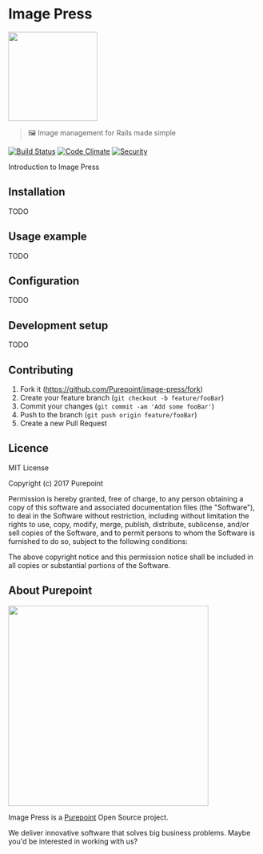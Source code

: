# Image Press

<img src="https://user-images.githubusercontent.com/12545/27732799-fa72e806-5d8a-11e7-8bfe-af305051254f.png" width="178">

> 🖼 Image management for Rails made simple

[![Build Status](https://secure.travis-ci.org/Purepoint/Image-Press.svg?branch=master)](http://travis-ci.org/Purepoint/Image-Press)
[![Code Climate](https://codeclimate.com/github/Purepoint/Image-Press.svg)](https://codeclimate.com/github/Purepoint/Image-Press)
[![Security](https://hakiri.io/github/Purepoint/Image-Press/master.svg)](https://hakiri.io/github/Purepoint/Image-Press/master)

Introduction to Image Press

## Installation

TODO

## Usage example

TODO

## Configuration

TODO

## Development setup

TODO

## Contributing

1. Fork it (<https://github.com/Purepoint/image-press/fork>)
2. Create your feature branch (`git checkout -b feature/fooBar`)
3. Commit your changes (`git commit -am 'Add some fooBar'`)
4. Push to the branch (`git push origin feature/fooBar`)
5. Create a new Pull Request

## Licence

MIT License

Copyright (c) 2017 Purepoint

Permission is hereby granted, free of charge, to any person obtaining a copy
of this software and associated documentation files (the "Software"), to deal
in the Software without restriction, including without limitation the rights
to use, copy, modify, merge, publish, distribute, sublicense, and/or sell
copies of the Software, and to permit persons to whom the Software is
furnished to do so, subject to the following conditions:

The above copyright notice and this permission notice shall be included in all
copies or substantial portions of the Software.

## About Purepoint

<img src="https://user-images.githubusercontent.com/12545/27732807-fe3defbc-5d8a-11e7-861c-6e6671a495f1.png" width="400">

Image Press is a [Purepoint](https://purepoint.io) Open Source project.

We deliver innovative software that solves big business problems. Maybe you'd be interested in working with us?

